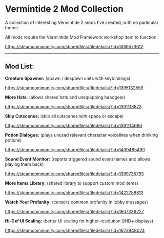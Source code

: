 # Vermintide 2 Mod Collection
A collection of interesting Vermintide 2 mods I've created, with no particular theme. 

All mods require the Vermintide Mod Framework workshop item to function:

https://steamcommunity.com/sharedfiles/filedetails/?id=1369573612

----------------------------------------------------------------
Mod List:
----------------------------------------------------------------

**Creature Spawner:** (spawn / despawn units with keybindings)

https://steamcommunity.com/sharedfiles/filedetails/?id=1395132559

**More Hats:** (allows shared hats and unequipping headgear)

https://steamcommunity.com/sharedfiles/filedetails/?id=1391113873

**Skip Cutscenes:** (skip all cutscenes with space or escape)

https://steamcommunity.com/sharedfiles/filedetails/?id=1391114686

**Potion Dialogue:** (plays unused relevant character voicelines when drinking potions)

https://steamcommunity.com/sharedfiles/filedetails/?id=1409485499

**Sound Event Monitor:** (reports triggered sound event names and allows playing them back)

https://steamcommunity.com/sharedfiles/filedetails/?id=1399735793

**More Items Library:** (shared library to support custom mod items)

https://steamcommunity.com/sharedfiles/filedetails/?id=1422758813

**Watch Your Profanity:** (censors common profanity in lobby messages)

https://steamcommunity.com/sharedfiles/filedetails/?id=1607336227

**Hi-Def UI Scaling:** (better UI scaling for higher-resolution QHD+ displays)

https://steamcommunity.com/sharedfiles/filedetails/?id=1623948024
